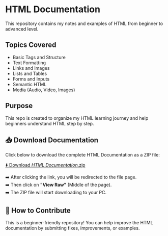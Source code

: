 # HTML Documentation  

This repository contains my notes and examples of HTML from beginner to advanced level.  

## Topics Covered
- Basic Tags and Structure  
- Text Formatting  
- Links and Images  
- Lists and Tables  
- Forms and Inputs  
- Semantic HTML  
- Media (Audio, Video, Images)  

## Purpose
This repo is created to organize my HTML learning journey and help beginners understand HTML step by step.

## 📥 Download Documentation

Click below to download the complete HTML Documentation as a ZIP file: 

[⬇️ Download _HTML Documentation_.zip](./_HTML%20Documentation_.zip)

➡️ After clicking the link, you will be redirected to the file page.  
➡️ Then click on **"View Raw"** (Middle of the page).  
➡️ The ZIP file will start downloading to your PC.  

## 🚀 How to Contribute

This is a beginner-friendly repository! You can help improve the HTML documentation by submitting fixes, improvements, or examples.

  
